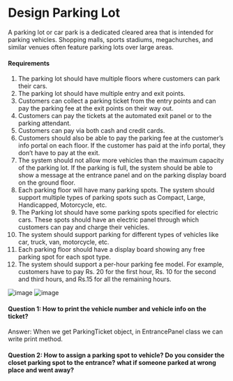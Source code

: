 
# Design Parking Lot

A parking lot or car park is a dedicated cleared area that is intended for parking vehicles. Shopping malls, sports stadiums, megachurches, and similar venues often feature parking lots over large areas.

#### Requirements

1.	The parking lot should have multiple floors where customers can park their cars.
2.	The parking lot should have multiple entry and exit points.
3.	Customers can collect a parking ticket from the entry points and can pay the parking fee at the exit points on their way out.
4.	Customers can pay the tickets at the automated exit panel or to the parking attendant.
5.	Customers can pay via both cash and credit cards.
6.	Customers should also be able to pay the parking fee at the customer’s info portal on each floor. If the customer has paid at the info portal, they don’t have to pay at the exit.
7.	The system should not allow more vehicles than the maximum capacity of the parking lot. If the parking is full, the system should be able to show a message at the entrance panel and on the parking display board on the ground floor.
8.	Each parking floor will have many parking spots. The system should support multiple types of parking spots such as Compact, Large, Handicapped, Motorcycle, etc.
9.	The Parking lot should have some parking spots specified for electric cars. These spots should have an electric panel through which customers can pay and charge their vehicles.
10.	The system should support parking for different types of vehicles like car, truck, van, motorcycle, etc.
11.	Each parking floor should have a display board showing any free parking spot for each spot type.
12.	The system should support a per-hour parking fee model. For example, customers have to pay Rs. 20 for the first hour, Rs. 10 for the second and third hours, and Rs.15 for all the remaining hours.


![image](https://user-images.githubusercontent.com/8271393/126473247-4f8c7fee-32b3-432a-8c02-f7962681d100.png)
![image](https://user-images.githubusercontent.com/8271393/126473268-178ed7d7-f388-4c6e-af13-9d5e7ee94221.png)

#### Question 1: How to print the vehicle number and vehicle info on the ticket?
Answer: When we get ParkingTicket object, in EntrancePanel class we can write print method.

#### Question 2: How to assign a parking spot to vehicle? Do you consider the closet parking spot to the entrance? what if someone parked at wrong place and went away?
